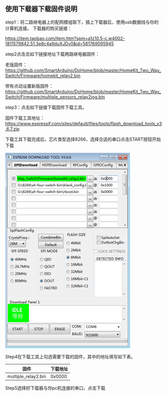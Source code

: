 ## 使用下载器下载固件说明

step1：将二路继电器上的配网模组取下，插上下载器后，使用usb数据线与你的计算机连接。
下载器的购买链接：

https://item.taobao.com/item.htm?spm=a1z10.5-c.w4002-1811579842.51.3e8c4a9duXJDv0&id=581769095945

step2点击击如下链接地址下载两路继电器固件：

老版固件：
https://github.com/SmartArduino/DoHome/blob/master/HomeKit_Two_Way_Switch/Firmware/homekit_relay2.bin

带有点动设置新版固件：
https://github.com/SmartArduino/DoHome/blob/master/HomeKit_Two_Way_Switch/Firmware/multiple_sensors_relay2jog.bin

step3：点击如下链接下载固件下载工具。

固件下载工具地址：https://www.espressif.com/sites/default/files/tools/flash_download_tools_v3.6.7.zip

下载工具下载完成后，芯片类型选择8266，选择合适的串口点击START按钮开始下载

  <img src="../README_IMAGE/9.png" width="400" />


Step4在下载工具上勾选需要下载的固件，其中的地址填写如下表。

| 固件              | 下载地址      |
| ----------------- | -------------| 
| multiple_relay2.bin            | 0x0000       | 


Step5选择好下载器与你pc机连接的串口，点击下载
